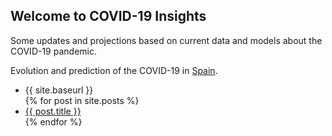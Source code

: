 ## Welcome to COVID-19 Insights

Some updates and projections based on current data and models about the COVID-19 pandemic.

Evolution and prediction of the COVID-19 in [Spain](https://github.com/pablocarb/covid19/blob/master/covid-19-predictions.ipynb).

<ul>
<li>
{{ site.baseurl }}</li>
  {% for post in site.posts %}
    <li>
      <a href="{ {site.baseurl }}/{{ post.url }}">{{ post.title }}</a>
    </li>
  {% endfor %}
</ul>
